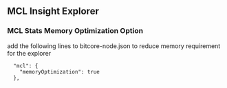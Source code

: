 ## MCL Insight Explorer

### MCL Stats Memory Optimization Option
add the following lines to bitcore-node.json to reduce memory requirement for the explorer
```
  "mcl": {
    "memoryOptimization": true
  },
```
